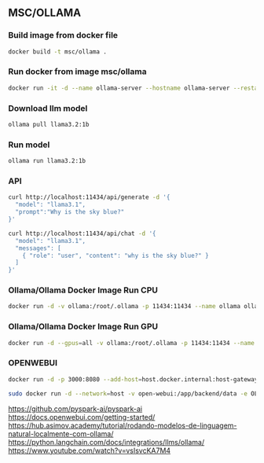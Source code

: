 ## MSC/OLLAMA

### Build image from docker file
```sh
docker build -t msc/ollama .
```
### Run docker from image msc/ollama
```sh
docker run -it -d --name ollama-server --hostname ollama-server --restart=always -p 11434:11434 msc/ollama
```
### Download llm model
```sh
ollama pull llama3.2:1b 
```
### Run model
```sh
ollama run llama3.2:1b
```

### API
```sh
curl http://localhost:11434/api/generate -d '{
  "model": "llama3.1",
  "prompt":"Why is the sky blue?"
}'

curl http://localhost:11434/api/chat -d '{
  "model": "llama3.1",
  "messages": [
    { "role": "user", "content": "why is the sky blue?" }
  ]
}'

```

### Ollama/Ollama Docker Image Run CPU
```sh
docker run -d -v ollama:/root/.ollama -p 11434:11434 --name ollama ollama/ollama
```

### Ollama/Ollama Docker Image Run GPU
```sh
docker run -d --gpus=all -v ollama:/root/.ollama -p 11434:11434 --name ollama ollama/ollama
```
### OPENWEBUI
```sh
docker run -d -p 3000:8080 --add-host=host.docker.internal:host-gateway -v open-webui:/app/backend/data --name open-webui --restart always ghcr.io/open-webui/open-webui:main

sudo docker run -d --network=host -v open-webui:/app/backend/data -e OLLAMA_BASE_URL=http://127.0.0.1:11434 --name open-webui --restart always ghcr.io/open-webui/open-webui:main
```
https://github.com/pyspark-ai/pyspark-ai
https://docs.openwebui.com/getting-started/
https://hub.asimov.academy/tutorial/rodando-modelos-de-linguagem-natural-localmente-com-ollama/
https://python.langchain.com/docs/integrations/llms/ollama/
https://www.youtube.com/watch?v=vsIsvcKA7M4
